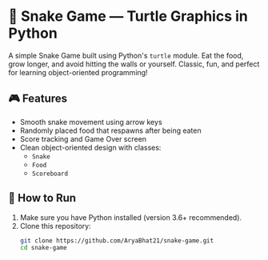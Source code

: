 # 🐍 Snake Game — Turtle Graphics in Python

A simple Snake Game built using Python's `turtle` module. Eat the food, grow longer, and avoid hitting the walls or yourself. Classic, fun, and perfect for learning object-oriented programming!

## 🎮 Features

- Smooth snake movement using arrow keys
- Randomly placed food that respawns after being eaten
- Score tracking and Game Over screen
- Clean object-oriented design with classes:
  - `Snake`
  - `Food`
  - `Scoreboard`

## 🚀 How to Run

1. Make sure you have Python installed (version 3.6+ recommended).
2. Clone this repository:
   ```bash
   git clone https://github.com/AryaBhat21/snake-game.git
   cd snake-game
